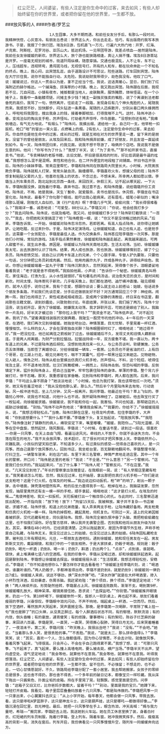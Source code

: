> 红尘茫茫，人间婆娑，有些人注定是你生命中的过客，来去如风；有些人却始终留在你的世界里，或者把你留在他的世界里，一生都不放。

###放风筝的人
####作者/罗艺尘

						1人生囧事，大多不期而遇。和前任女友分手后，有那么一段时间，我精神恍惚，心灰意冷。有朋友怂恿说：世界这么大，你出去走走。恰巧，有出版商约我写本旅游书。于是，我报了个旅行团，埃及8日游，包机直飞一万元，行遍六大热门地：开罗、红海、卢克索、阿斯旺、尼罗河谷、亚历山大。抵达机场，一见带团导游，我差点喷血——居然是陆伟，我前任女友徐媛媛的新欢。世界这么大，旅个游也能狭路相逢，真让人搞不懂。埃及8日游首站是开罗。一座毫无规划的城市，街道阡陌纵横，随意穿插。交通也极混乱，人不让车，车不让人，压线超车，违规转弯，勇闯斑马线，无视信号灯。所有的人和车，都在玩命奔赴一个不知名的终点。晚上，我心闷，出宾馆乱逛，由于道路设计不可思议，险些迷路。打车回到宾馆，陆伟在大厅拦住我，说你不能独自行动，太危险。我说劫财我带得少，劫色我没有。他叹了口气，说：媛媛说过，你这人一贯自以为是，拿不正经当个性。我说，这话真暖心。翌日，我们到了红海附近的赫尔格达。一个捕海鱼、捞海草的小村镇。晚上，我又跑出宾馆。陆伟跟在后面，我视若不见，兀自闲逛。小镇有夜市，摊贩都是当地人，皮肤黝黑，服饰腌臜，体味怪诞。在一个小摊子上，我看中一条骷髅项链，问摊主多少钱？摊主一副强买强卖的嘴脸，说了个离谱到法老都昏死的高价。我骂了一句，愤然离开，往前走了一段路，发现身后有几个神头鬼脸的人，尾随我而来。我感觉不妙，加快脚步，闷头钻进一条黑巷。尾随的人迅疾散开，分别从巷口两头蜂拥而入，呼啦啦将我围住，搜出我身上的钱，接着拳脚相加，打得我喘不上气。这时，陆伟冲进小巷，变戏法似的掏出支手枪，厉声怪叫。打劫者齐声惊呼，作鸟兽散。“没想到你还有枪。”我瘫倒墙边，有气无力地说。“有烟么？”陆伟问。我摸出烟，递给他一支，自己叼一支。他举枪一扣扳机，枪口“啪”的冒出一束火苗，点燃嘴上的烟。2有些人，注定是你生命中的过客，来去如风。你自然也是他生命中的过客。成长的过程，就是互相在对方的世界里走一遭，留下来的是朋友，没留下的曾经是朋友。从埃及回来后，我和陆伟捐弃前嫌，成了好朋友，并且友谊一直延续到如今。有一天，陆伟带团归来，约我见面。说我不想干导游了，咱俩开个店吧。我说我不是做生意的料。他问：“你写书为了什么？”我想了半天，说：“为了卖书。”“那不如开家书店，直接卖书。”他说，“专卖稀缺的老版书籍，古旧文献。怀旧是很高档的时尚，好比低调是最牛逼的炫耀。”我想想怎么混不是混啊。索性和他合伙，在二环外便宜的地段租了间铺面。怀旧书店开张后，陆伟的小妹妹李璐，常来店里帮忙。李璐和陆伟同在铁路局大院里长大。小时候，大院男孩欺负李璐，陆伟就和人打架，常常头破血流，脑缠绷带。李璐喜欢火车，想接父母的班；陆伟不想复制粘贴父辈的人生，他喜欢在路上的状态，不念过去，不想未来。所幸两人都如愿以偿。李璐当上列车乘务员，跑北站到北京西一条线，来回四天，休假三天。记不起从哪天起，一下火车，李璐制服没换，就拖着行李箱，直奔书店。我过意不去，和陆伟商量，说给璐璐开份工资吧。陆伟说，不用。她是我妹，天生丫鬟命，就爱服务，卖书也是找乐。休完假，李璐坐在书店里化妆。陆伟说，最看不了你勾那个眼线，能吓出我心脏病来。还有眉毛，蜡笔小新似的；嘴涂得那么斑斓，刚吸完人血似的，演《行尸走肉》啊？李璐几乎气哭，偷偷问我：“我长得很难看么？”我端详一番，诚恳地说：“可爱型，80分以上。”李璐又问：“你说，他会给我打多少分？”我去问陆伟。陆伟说，也就及格吧。我又问，给徐媛媛打多少分？陆伟斩钉截铁说：“一百分。”“我去，你把她和天使搞混了吧？”陆伟瞪我一眼，说：“你又不是没领略过她的风采。”后来，李璐告诉我，一开始，徐媛媛对陆伟忽冷忽热，若即若离。有高人指点陆伟，说你得让她嫉妒，让她吃醋，反过来扑你。于是，陆伟决定演场戏。让徐媛媛知道，自己也有人追，也是抢手货。这需要一个女孩配合，李璐是最佳人选。作为交换条件，陆伟答应陪李璐放一次风筝。那是他们小时候，常玩的游戏。3高手指点果然奏效，徐媛媛和陆伟越走越近，离我越来越远。可两人甜蜜不长，就生出矛盾。原因是，徐媛媛认为陆伟天南地北跑，生活太动荡。当初，徐媛媛嫌我太宅，出去旅游时认识了陆伟。结果，两人成也旅游，败也旅游。徐媛媛移情别恋，嫁了个公务员。陆伟悲愤交加，说自己认识两卡车道上的兄弟，个个心狠手辣，专替人铲仇要账，只要他一句话，分分钟把公务员剁成肉酱。然后，他用肉酱炸丸子，炸成各种丸子。讲得绘声绘色。我说，你想让徐媛媛端着一盆丸子守寡？陆伟沉默良久，忽然哭起来，哭得像个孩子。泪眼婆娑地看着我说：“老子就是舍不得她啊。”我拍拍他肩，小声说：“告诉你一个秘密。徐媛媛真名叫杨花，家住海边，打渔为生，从小水性就很好。”有句著名的鸡汤话，说治愈失恋的良方，是时间和新欢。时间太慢，陆伟寄托于新欢。几乎每天晚上，我们都在酒吧、迪厅横冲直撞。碰见顺眼的，就冲人招手，说你过来，我有个恋爱，想跟你谈谈；要么就主动上前搭讪：姑娘，俗话说多个朋友多条路，不如我们先谈恋爱，分手后还做朋友好不好？对方通常回应三个字：神经病。闹腾一阵，我们也闹得乏了。索性戒酒戒烟戒夜店，变成两个安静的清教徒，终日呆在书店里，翻阅那些古籍文献。读到妙趣处，兴致勃勃讨论。年底结算，开张以来，我们赔了两万。陆伟十分沮丧，说当初开店，是为了徐媛媛。她嫌我太动荡，我才辞职开店，可她还是嫁给了别人。我脑中一片乱码，好半天才缓过劲：“那你拉上我干吗？”“我资金不足。”陆伟低声说，“对不起兄弟，我坑了你。”望着满屋线装版的文献典籍，我陡生一股焚书坑他的冲动。4一年后的一天深夜，在酒吧，我们再次见到徐媛媛。她独坐吧台边，神情落寞，目光忧郁，手里晃着一杯红酒，慢慢啜饮。什么样的女人，才会在深夜独自买醉？陆伟眼圈顿时红了，喃喃地说：“她过得不好。”我一把没拉住，他已如离弦之箭般射了过去。徐媛媛婚后不久，发现丈夫和旧情人藕断丝连。于是两人闹离婚，为财产分割拉锯战。拉锯战持续一年，双方疲惫不堪。我一直以为，两卡车道上的兄弟，不过是陆伟酒后胡侃。没想到他真找来一伙人，与公务员谈判，软硬兼施，公务员五体筛糠，当即签了离婚协议，分给徐媛媛一辆车，一套房。公务员也不是省油的灯，上有四个哥哥，在江湖上行走。眼见兄弟吃亏，咽不下窝囊气，招呼一帮黑壮猛汉来砸店。见物砸物，见人砸人，情急之时，陆伟从柜台里摸出仿真打火机手枪，厉声怪叫。不料，这个险招，唬得住埃及土匪，吓不退本地流氓。壮汉们挥舞棍棒，一拥而上，将陆伟击倒。惊恐叫喊的李璐，反倒镇定下来，猛扑到陆伟身上，把自己当盔甲，牢牢包裹住陆伟的身体。单薄的李璐，整个背几乎被打烂，惨不忍睹。那天，我重感冒在家昏睡。见到陆伟和李璐时，两人都在医院。后来，我问李璐：“干吗这么奋不顾身？”她淡淡地说：“小时候，他总为我打架，我也该帮他扛一次吧。”须臾，她又有些羞涩地说：“我从没抱他那么紧，那么久。”然后半个月里陆伟来去匆匆，行动诡秘。风一般冲进书店，坐上几分钟，又风一般离开。我问李璐，他最近在干吗？草上飞似的。李璐忧心忡忡，说我也不知道，问他什么也不说。我怀疑陆伟神经了。店被砸后，他去珠宝行买了一枚钻戒，向徐媛媛求婚。徐媛媛说，我不能和你在一起，我害怕。不问也知道，那帮砸店的人威胁过徐媛媛。“别怕。”陆伟不动声色地说：“事情我会解决。”“我要的，你给不了。”徐媛媛摇摇头，说，“我想活得轻松点。”当晚，陆伟烂醉在店里，吐得龙吟虎啸，拉住李璐的手，大声喊：“你到底想要什么？”“我什么都不要。”李璐垂下头，复又抬起说，“陪我放风筝。”“我陪你。”陆伟像注射了镇静剂的病人，瘫软安定下来，嘴里嘟囔，“媛媛，我陪你……”5阳光温暖，风筝在空中盘旋，悠然起伏，随风飘摇。李璐说：“小时候，在童话书里，读到过一段话，很喜欢——你是一只风筝，在天上自由飞翔，看遍沿途风光。牵线的人不放手，你就不会迷失方向，不会落在陌生的地方。”我不太会放风筝，技术超烂，花了很长时间才把风筝放上天。李璐依然开心，欢蹦乱跳，小孩似的望天拍巴掌。不知道多少人，有过类似的感受——觉得自己喜欢的人，是一只风筝。而自己是那个放风筝的人。回到书店，我坐柜台里，百无聊赖地翻闲书，李璐整理书架，打扫卫生。一辆警车驶来，刹在店门前。车里下来三名警察，神情严肃地走进店里。其中一个年长的警察，开口问：“陆伟是这里的老板？”我说：“不全是。”“什么意思？”另一个警察问。“店是我们合伙开的。”我站起来问，“出了什么事？”“陆伟人呢？”警察反问。“不在店里。”我说，“几天没见到他了。”年长的警察拿出张搜查证，在我眼前一晃，说：“有人举报店里藏有枪支。”我笑着说怎么可能。忽然，我反应过来，拉开抽屉，拿出那把仿真打火机手枪——“你们是说这支枪吧？这是个打火机，在埃及的时候……”我边说边扣动扳机，枪“砰”的响了，射出一颗子弹，击中墙面，弹壳落地铿然有声。枪的后坐力震得我手一松，枪掉在地上。我脑袋发蒙，忽然发现，抽屉里竟然还有支一模一样的手枪，顺手拿起，喃喃地说：“这才是打火机，在埃及的时候……”鬼使神差地，我又一扣扳机，天花板被打出一个触目惊心的孔。与此同时，三名警察迅速拔出配枪，一齐指向我：“放下枪！放下！”拘留15天后，我被释放。案子并不复杂——书店被砸，求婚不成，陆伟怀恨，和道上的兄弟商量，有人弄来两支手枪，让陆伟藏好备用。两支枪竟和仿真打火机枪一模一样。陆伟扔掉假枪，藏起真枪，伺机复仇。可刚过一天，道上的兄弟因贩毒被抓获，交代还藏有枪支，同伙是陆伟。我想，陆伟完全被仇恨冲昏了头脑，竟把枪偷偷藏在店里，也不怕我们误伤。好在警方慈祥，确认我并无袭警企图，否则我和他将从朋友升级为狱友。其实，事情在48小时内，已经调查清楚。之所以拖延数天，是因为李璐节外生枝，声称手枪是自己私藏，与陆伟无关。我没见过这么二的姑娘，也没见过这么勇的姑娘。6陆伟因私藏枪支罪，被判处三年有期徒刑。元旦，一帮朋友去酒吧玩。遇到徐媛媛，她和现任男友在一起。男友斯斯文文的，戴副眼镜，和我们中的一个朋友相熟，于是大家拼桌，扔骰子喝酒。规则是：骰子扔到9，喝光一杯酒；扔到8，喝一半；扔到7，斟酒；扔出两个1，“点杀”，点到谁，谁就喝。很快，桌上堆满横七竖八的空酒瓶。在我的印象中，李璐从没喝过酒，却和徐媛媛拼起酒来。起因是聊到陆伟，李璐想让徐媛媛去探监。徐媛媛摇摇头说：“生活很累，我想活得轻松些，安稳点。”李璐说：“你不知道他想你么？要怎样你才能去看看他？”徐媛媛注视李璐片刻，说：“喝酒吧，谁赢听谁的。”两人扔骰子，手都神准得出奇。李璐不是扔到8，就是扔到9；徐媛媛则一律扔出7或1。徐媛媛人来疯，说这不够劲，换“深水炸弹”吧。“深水炸弹”就是在大杯啤酒里，掺入小杯烈性洋酒，后劲暴虐，伤胃杀脑。我赶紧劝阻：“换个项目，换个项目。”李璐坚定地说：“不换！”两人继续开战，形势陡然扭转，李璐屡占上风，徐媛媛连败数局，渐渐不支。喝到第9杯，徐媛媛瞳孔放大，眼神呆滞。眼镜男搂住她，恳求说：“去探监吧。”“你别管。”徐媛媛推开眼镜男，扔出一个9。第10杯喝下，徐媛媛惨然一笑，旋即人一软趴桌上，再也起不来。朋友们看着瘦弱的李璐，兴奋惊叹。李璐眼中泪光闪动，不声不响地，端起桌上一杯酒，一饮而尽。然后，放下空酒杯，蓦然放声大哭起来，哭声震撼全场。那晚，是李璐第一次喝醉，平常除了嘴上挂一句“我也是醉了”的口头禅，从没真正醉过。每个人醉酒后状态不同，有的郁悒，默默流泪；有的内敛，倒头昏睡；有的豪放，通宵傻笑；有的烦躁，肇事啸叫；有的絮叨，陈谷子烂芝麻的破事，来回讲八百遍。李璐是哭，一直哭，一直哭，哭得撕心裂肺，哭得日月无光。后来哭着睡着了，一夜泪未干。第二天，李璐问我：“昨天晚上，我很出丑吧？”我说：“没有。”“不会吧。”她说，“当着那么多人哭，是很丢脸的事。”“不丢脸。”我说，“就是太二，那么拼命值得么？”李璐笑笑，说：“其实，喜欢一个人，怎么做都值得。因为你心甘情愿，不会去计较。就像放风筝，看着风筝飞起来，飞得很高。只会开心，不会在乎自己跑得累不累。”我想了想，说：“可那只风筝，飞不起来了。真飞起来，要么撞上高墙电网，要么被击毙，横尸当场。”李璐半天不出声，望向虚空处，语气坚定地说：“我会等他，就算他不在意我。”我会等他，就算他不在意我。听得我想落泪。红尘茫茫，人间婆娑，有些人注定是你生命中的过客，来去如风；有些人却始终留在你的世界里，或者把你留在他的世界里，一生都不放。留不住的，不必强留；不想走的，也不必走，一切心甘情愿就好。不久，铁路局给李璐分配了一套小居室。我去帮她搬家。女孩子的零碎总是很多，这也舍不得扔，那也舍不得丢，一个多年前的破日记本，都像宝贝一样珍藏。我从床下拖出一只酱紫色、扑面尘垢的皮箱。拎在手里晃了晃，轻飘飘，感觉里面是空的。问李璐：“这箱子又旧又烂，比你爸妈岁数都大，留着干吗？”“别动，里面是我的宝贝。”她蹲下来，轻轻打开皮箱。我看见，箱子里层层叠叠码放着十几只风筝。“都是陆伟做的。”李璐把风筝一只一只拿出来，小心翼翼抖去灰尘：“从上小学开始，每年春天，他都会做一只风筝，带我去放。看，这只是哆啦A梦蓝胖子，这只是神龙斗士，这只是葫芦娃，这只是哪吒——都做得好像……”李璐沉浸在回忆里，目光神往。最后，她把一只风筝举在手上，眼含热泪，冲天高喊：“赐与我力量吧，希瑞——”搬完家，李璐赶去上班。我送她到火车站。她在员工休息室换了装，身着白衬衣、红短裙的列车员制服，拖着行李箱，登上列车。隔着车窗，她冲我微笑挥手。然后，瘦瘦高高的背影一晃，消失在窗后。列车开启，我仿佛看见一只风筝慢慢升空，随列车一同缓缓奔向远方。			  		